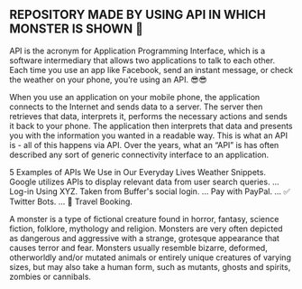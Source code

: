 ## REPOSITORY MADE BY USING API IN WHICH MONSTER IS SHOWN 👹
API is the acronym for Application Programming Interface, which is a software intermediary that allows two applications to talk to each other. Each time you use an app like Facebook, send an instant message, or check the weather on your phone, you’re using an API. 😎😎

When you use an application on your mobile phone, the application connects to the Internet and sends data to a server. The server then retrieves that data, interprets it, performs the necessary actions and sends it back to your phone. The application then interprets that data and presents you with the information you wanted in a readable way. This is what an API is - all of this happens via API.
Over the years, what an “API” is has often described any sort of generic connectivity interface to an application.

5 Examples of APIs We Use in Our Everyday Lives
Weather Snippets. Google utilizes APIs to display relevant data from user search queries. ...
Log-in Using XYZ. Taken from Buffer's social login. ...
Pay with PayPal. ... ✅
Twitter Bots. ... 🤖
Travel Booking.

A monster is a type of fictional creature found in horror, fantasy, science fiction, folklore, mythology and religion. Monsters are very often depicted as dangerous and aggressive with a strange, grotesque appearance that causes terror and fear. Monsters usually resemble bizarre, deformed, otherworldly and/or mutated animals or entirely unique creatures of varying sizes, but may also take a human form, such as mutants, ghosts and spirits, zombies or cannibals.
